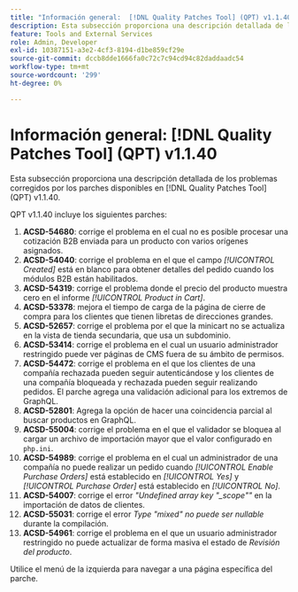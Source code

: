 ```yaml
---
title: "Información general:  [!DNL Quality Patches Tool] (QPT) v1.1.40"
description: Esta subsección proporciona una descripción detallada de los problemas corregidos por los parches disponibles en  [!DNL Quality Patches Tool] (QPT) v1.1.40.
feature: Tools and External Services
role: Admin, Developer
exl-id: 10387151-a3e2-4cf3-8194-d1be859cf29e
source-git-commit: dccb8dde1666fa0c72c7c94cd94c82daddaadc54
workflow-type: tm+mt
source-wordcount: '299'
ht-degree: 0%

---
```


# Información general: [!DNL Quality Patches Tool] (QPT) v1.1.40

Esta subsección proporciona una descripción detallada de los problemas corregidos por los parches disponibles en [!DNL Quality Patches Tool] (QPT) v1.1.40.

QPT v1.1.40 incluye los siguientes parches:

1. **ACSD-54680**: corrige el problema en el cual no es posible procesar una cotización B2B enviada para un producto con varios orígenes asignados.
1. **ACSD-54040**: corrige el problema en el que el campo *[!UICONTROL Created]* está en blanco para obtener detalles del pedido cuando los módulos B2B están habilitados.
1. **ACSD-54319**: corrige el problema donde el precio del producto muestra cero en el informe *[!UICONTROL Product in Cart]*.
1. **ACSD-53378**: mejora el tiempo de carga de la página de cierre de compra para los clientes que tienen libretas de direcciones grandes.
1. **ACSD-52657**: corrige el problema por el que la minicart no se actualiza en la vista de tienda secundaria, que usa un subdominio.
1. **ACSD-53414**: corrige el problema en el cual un usuario administrador restringido puede ver páginas de CMS fuera de su ámbito de permisos.
1. **ACSD-54472**: corrige el problema en el que los clientes de una compañía rechazada pueden seguir autenticándose y los clientes de una compañía bloqueada y rechazada pueden seguir realizando pedidos. El parche agrega una validación adicional para los extremos de GraphQL.
1. **ACSD-52801**: Agrega la opción de hacer una coincidencia parcial al buscar productos en GraphQL.
1. **ACSD-55004**: corrige el problema en el que el validador se bloquea al cargar un archivo de importación mayor que el valor configurado en `php.ini`.
1. **ACSD-54989**: corrige el problema en el cual un administrador de una compañía no puede realizar un pedido cuando *[!UICONTROL Enable Purchase Orders]* está establecido en *[!UICONTROL Yes]* y *[!UICONTROL Purchase Order]* está establecido en *[!UICONTROL No]*.
1. **ACSD-54007**: corrige el error *&quot;Undefined array key &quot;_scope&quot;&quot;* en la importación de datos de clientes.
1. **ACSD-55031**: corrige el error *Type &quot;mixed&quot; no puede ser nullable* durante la compilación.
1. **ACSD-54961**: corrige el problema en el que un usuario administrador restringido no puede actualizar de forma masiva el estado de *Revisión del producto*.

Utilice el menú de la izquierda para navegar a una página específica del parche.
